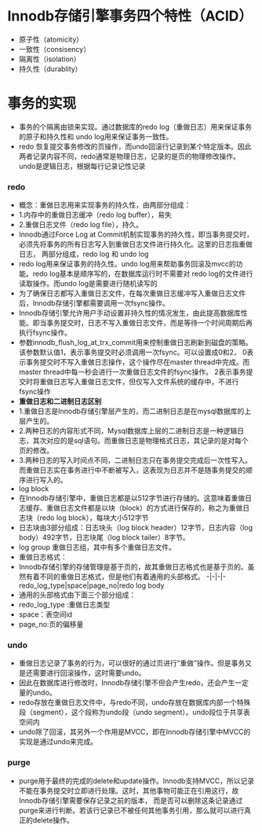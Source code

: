 # Innodb存储引擎事务四个特性（ACID）
* 原子性（atomicity）
* 一致性（consisency）
* 隔离性（isolation）
* 持久性（durablity）

# 事务的实现
* 事务的个隔离由锁来实现。通过数据库的redo log（重做日志）用来保证事务的原子和持久性和 undo log用来保证事务一致性。
* redo 恢复提交事务修改的页操作，而undo回滚行记录到某个特定版本。因此两者记录内容不同，redo通常是物理日志，记录的是页的物理修改操作。undo是逻辑日志，根据每行记录记性记录
### redo
* 概念：重做日志用来实现事务的持久性，由两部分组成：
* 1.内存中的重做日志缓冲（redo log buffer），易失
* 2.重做日志文件（redo log file），持久。
* Innodb通过Force Log at Commit机制实现事务的持久性，即当事务提交时，必须先将事务的所有日志写入到重做日志文件进行持久化。这里的日志指重做日志，
两部分组成，redo log 和 undo log
* redo log用来保证事务的持久性。undo log用来帮助事务回滚及mvcc的功能。redo log基本是顺序写的，在数据库运行时不需要对	redo log的文件进行读取操作。而undo log是需要进行随机读写的
* 为了确保日志都写入重做日志文件，在每次重做日志缓冲写入重做日志文件后，Innodb存储引擎都需要调用一次fsync操作。
* Innodb存储引擎允许用户手动设置非持久性的情况发生，由此提高数据库性能。即当事务提交时，日志不写入重做日志文件，而是等待一个时间周期后再执行fsync操作。
* 参数innodb_flush_log_at_trx_commit用来控制重做日志刷新到磁盘的策略。该参数默认值1，表示事务提交时必须调用一次fsync。可以设置成0和2，
0表示事务提交时不写入重做日志操作，这个操作尽在master thread中完成。而master thread中每一秒会进行一次重做日志文件的fsync操作。
2表示事务提交时将重做日志写入重做日志文件，但仅写入文件系统的缓存中，不进行fsync操作
* **重做日志和二进制日志区别**
* 1.重做日志是Innodb存储引擎层产生的，而二进制日志是在mysql数据库的上层产生的。
* 2.两种日志的内容形式不同，Mysql数据库上层的二进制日志是一种逻辑日志，其次对应的是sql语句。而重做日志是物理格式日志，其记录的是对每个页的修改。
* 3.两种日志的写入时间点不同，二进制日志只在事务提交完成后一次性写入。而重做日志实在事务进行中不断被写入，这表现为日志并不是随事务提交的顺序进行写入的。
* log block
* 在Innodb存储引擎中，重做日志都是以512字节进行存储的。这意味着重做日志缓存、重做日志文件都是以块（block）的方式进行保存的，称之为重做日志块（redo log block），每块大小512字节
* 日志块由3部分组成：日志块头（log block header）12字节，日志内容（log body）492字节，日志块尾（log block tailer）8字节。
* log group 重做日志组，其中有多个重做日志文件。
* 重做日志格式：
* Innodb存储引擎的存储管理是基于页的，故其重做日志格式也是基于页的。虽然有着不同的重做日志格式，但是他们有着通用的头部格式。
-|-|-|-
redo_log_type|space|page_no|redo log body
* 通用的头部格式由下面三个部分组成：
* redo_log_type :重做日志类型
* space：表空间id
* page_no:页的偏移量

### undo
* 重做日志记录了事务的行为，可以很好的通过页进行“重做”操作。但是事务又是还需要进行回滚操作，这时需要undo。
* 因此在数据库进行修改时，Innodb存储引擎不但会产生redo，还会产生一定量的undo。
* redo存放在重做日志文件中，与redo不同，undo存放在数据库内部一个特殊段（segment），这个段称为undo段（undo segment）。undo段位于共享表空间内
* undo除了回滚，其另外一个作用是MVCC，即在Innodb存储引擎中MVCC的实现是通过undo来完成。

### purge
* purge用于最终的完成的delete和update操作。Innodb支持MVCC，所以记录不能在事务提交时立即进行处理。这时，其他事物可能正在引用这行，故Innodb存储引擎需要保存记录之前的版本，
而是否可以删除这条记录通过purge来进行判断。若该行记录已不被任何其他事务引用，那么就可以进行真正的delete操作。	
